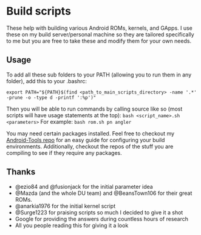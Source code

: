# Build scripts

These help with building various Android ROMs, kernels, and GApps. I use these on my build server/personal machine so they are tailored specifically to me but you are free to take these and modify them for your own needs.

## Usage
To add all these sub folders to your PATH (allowing you to run them in any folder), add this to your .bashrc:

`export PATH="${PATH}$(find <path_to_main_scripts_directory> -name '.*' -prune -o -type d -printf ':%p')"`

Then you will be able to run commands by calling source like so (most scripts will have usage statements at the top):
`bash <script_name>.sh <parameters>`
For example:
`bash rom.sh pn angler`

You may need certain packages installed. Feel free to checkout my [Android-Tools repo](https://github.com/nathanchance/Android-Tools) for an easy guide for configuring your build environments. Additionally, checkout the repos of the stuff you are compiling to see if they require any packages.

## Thanks
- @ezio84 and @fusionjack for the initial parameter idea
- @Mazda (and the whole DU team) and @BeansTown106 for their great ROMs.
- @anarkia1976 for the initial kernel script
- @Surge1223 for praising scripts so much I decided to give it a shot
- Google for providing the answers during countless hours of research
- All you people reading this for giving it a look
